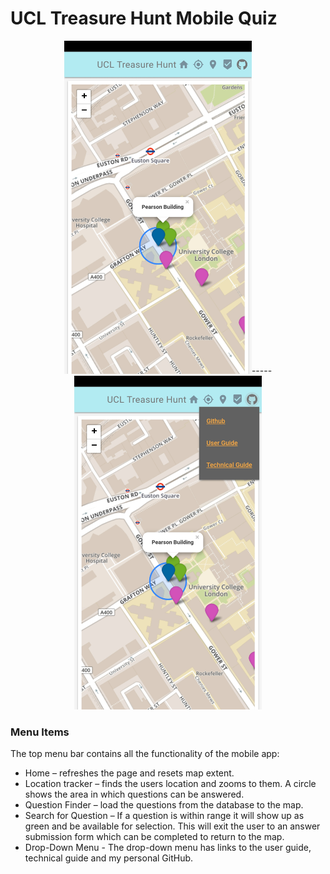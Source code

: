 # UCL Treasure Hunt Mobile Quiz


<p align="center"><img src="https://github.com/alexjb1993/quiz/blob/master/quizphot.jpg" width="300">-----<img src="https://github.com/alexjb1993/quiz/blob/master/quizphot2.jpg" width="300"></p>


### Menu Items

The top menu bar contains all the functionality of the mobile app:

* Home – refreshes the page and resets map extent.
* Location tracker – finds the users location and zooms to them. A circle shows the area in which questions can be answered.
* Question Finder – load the questions from the database to the map.
* Search for Question – If a question is within range it will show up as green and be available for selection. This will exit the user to an answer submission form which can be completed to return to the map.
* Drop-Down Menu - The drop-down menu has links to the user guide, technical guide and my personal GitHub.

